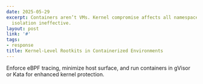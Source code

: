 ```yaml
---
date: 2025-05-29
excerpt: Containers aren’t VMs. Kernel compromise affects all namespaces, making traditional
  isolation ineffective.
layout: post
link: '#'
tags:
- response
title: Kernel-Level Rootkits in Containerized Environments
---
```

Enforce eBPF tracing, minimize host surface, and run containers in gVisor or Kata for enhanced kernel protection.
